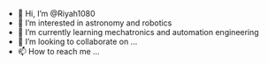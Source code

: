 - 👋 Hi, I’m @Riyah1080
- 👀 I’m interested in astronomy and robotics
- 🌱 I’m currently learning mechatronics and automation engineering
- 💞️ I’m looking to collaborate on ...
- 📫 How to reach me ...

<!---
Riyah1080/Riyah1080 is a ✨ special ✨ repository because its `README.md` (this file) appears on your GitHub profile.
You can click the Preview link to take a look at your changes.
--->
